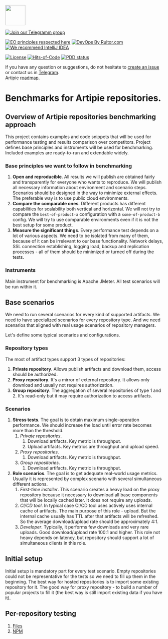 <a href="http://artipie.com"><img src="https://www.artipie.com/logo.svg" width="64px" height="64px"/></a>

[![Join our Telegramm group](https://img.shields.io/badge/Join%20us-Telegram-blue?&logo=telegram&?link=http://right&link=http://t.me/artipie)](http://t.me/artipie)

[![EO principles respected here](https://www.elegantobjects.org/badge.svg)](https://www.elegantobjects.org)
[![DevOps By Rultor.com](http://www.rultor.com/b/artipie/benchmarks)](http://www.rultor.com/p/artipie/http)
[![We recommend IntelliJ IDEA](https://www.elegantobjects.org/intellij-idea.svg)](https://www.jetbrains.com/idea/)

[![License](https://img.shields.io/badge/license-MIT-green.svg)](https://github.com/artipie/benchmarks/blob/master/LICENSE.txt)
[![Hits-of-Code](https://hitsofcode.com/github/artipie/benchmarks)](https://hitsofcode.com/view/github/artipie/benchmarks)
[![PDD status](http://www.0pdd.com/svg?name=artipie/benchmarks)](http://www.0pdd.com/p?name=artipie/benchmarks)

If you have any question or suggestions, do not hesitate to [create an issue](https://github.com/artipie/benchmarks/issues/new) or contact us in
[Telegram](https://t.me/artipie).  
Artipie [roadmap](https://github.com/orgs/artipie/projects/3).

# Benchmarks for Artipie repositories.

## Overview of Artipie repositories benchmarking approach

This project contains examples and code snippets that will be used for performance testing
and results comparison over competitors. Project defines base principles and instruments 
will be used for benchmarking. Included examples are ready-to-run and extendable widely.

### Base principles we want to follow in benchmarking

1. **Open and reproducible**. All results we will publish are obtained fairly and
transparently for everyone who wants to reproduce. We will publish all necessary
information about environment and scenario steps. Scenarios should be designed in the way
to minimize external effects. The preferable way is to use public cloud environments.
2. **Compare the comparable ones**. Different products has different capabilities for
scalability both vertical and horizontal. We will not try to compare the `best-of-product-a`
configuration with a `some-of-product-b` config. We will try to use comparable environments
even if it is not the best setup for some product.
3. **Measure the significant things**. Every performance test depends on a lot of various
aspects. We need to be isolated from many of them, because of it can be irrelevant to our 
base functionality. Network delays, SSL connection establishing, logging load, backup 
and replication processes - all of them should be minimized or turned off during the tests.

### Instruments

Main instrument for benchmarking is Apache JMeter. All test scenarios will be run within it.

## Base scenarios

We need to run several scenarios for every kind of supported artifacts. We need to have
specialized scenarios for every repository type. And we need scenarios that aligned with
real usage scenarios of repository managers.

Let's define some typical scenarios and configurations.

### Repository types

The most of artifact types support 3 types of repositories:
1. **Private repository**. Allows publish artifacts and download them, access should be
authorized.
2. **Proxy repository**. It's a mirror of external repository. It allows only download
and usually not requires authorization.
3. **Group repository**. The aggregation of several repositories of type 1 and 2. It's
read-only but it may require authorization to access artifacts.

### Scenarios
1. **Stress tests**. The goal is to obtain maximum single-operation performance. We should
increase the load until error rate becomes more than the threshold.  
   1. *Private repositories*.
      1. Download artifacts. Key metric is throughput.
      2. Upload artifacts. Key metrics are throughput and upload speed.
   2. *Proxy repositories*.
      1. Download artifacts. Key metric is throughput.
   3. *Group repositories*.
      1. Download artifacts. Key metric is throughput.
2. **Role scenarios**. The goal is to get adequate real-world usage metrics. Usually it
is represented by complex scenario with several simultaneous different actions.
   1. *First-time installer*. This scenario creates a heavy load on the proxy repository
   because it necessary to download all base components that will be locally cached later.
   It does not require any uploads.  
   2. *CI/CD tool*. In typical case CI/CD tool uses actively uses internal cache of
   artifacts. The main purpose of this role - upload. But the internal cache usually 
   has TTL after that artifacts will be refreshed. So the average download/upload rate 
   should be approximately 4:1.
   3. *Developer*. Typically, it performs few downloads and very rare uploads. Good
   download/upload rate 100:1 and higher. This role not heavy depends on latency, but
   repository should support a lot of simultaneous clients in this role.

## Initial setup

Initial setup is mandatory part for every test scenario. Empty repositories could not be
representative for the tests so we need to fill up them in the beginning. The best way
for hosted repositories is to import some existing repository for it. The good way for
proxy repository - to build a number of popular projects to fill it (the best way is
still import existing data if you have it).

##  Per-repository testing

1. [Files](files/README.md)
2. [NPM](npm/README.md)